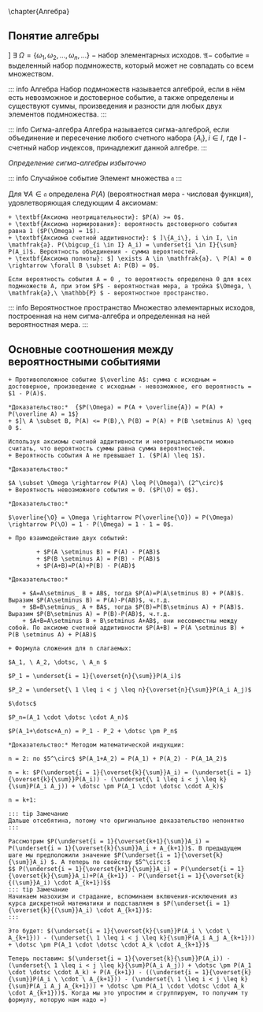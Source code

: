 \chapter{Алгебра}

## Понятие алгебры
$] \ \exists \ \Omega = \{\omega_1, \omega_2, \dots, \omega_n, \dotsc\} \ -$ набор элементарных исходов.
$\mathfrak{A} -$ событие = выделенный набор подмножеств, который может не совпадать со всем множеством.

::: info Алгебра
Набор подмножеств называется алгеброй, если в нём есть невозможное и достоверное событие, а также определены и существуют суммы, произведения и разности для любых двух элементов подмножества.
:::

::: info Сигма-алгебра
Алгебра называется сигма-алгеброй, если объединение и пересечение любого счетного набора $\{A_i\}, i \in I$, где I - счетный набор индексов, принадлежит данной алгебре.
:::

*Определение сигма-алгебры избыточно*

::: info Случайное событие
Элемент множества $\mathfrak{a}$ 
:::

Для $\forall A \in \mathfrak{a}$ определена $P(A)$ (вероятностная мера - числовая функция), удовлетворяющая следующим 4 аксиомам:
 
    + \textbf{Аксиома неотрицательности}: $P(A) >= 0$.
    + \textbf{Аксиома нормирования}: вероятность достоверного события равна 1 ($P(\Omega) = 1$).
    + \textbf{Аксиома счетной аддитивности}: $ ]\{A_i\}, i \in I, \in \mathfrak{a}. P(\bigcup_{i \in I} A_i) = \underset{i \in I}{\sum} P(A_i)$. Вероятность объединения - сумма вероятностей.
    + \textbf{Аксиома полноты}: $] \exists A \in \mathfrak{a}. \ P(A) = 0 \rightarrow \forall B \subset A: P(B) = 0$. 
    
    Если вероятность события А = 0 , то вероятность определена 0 для всех подмножеств А, при этом $P$ - вероятностная мера, а тройка $\Omega, \ \mathfrak{a},\ \mathbb{P} $ - вероятностное пространство.
 

::: info Вероятностное пространство
Множество элементарных исходов, построенная на нем сигма-алгебра и определенная на ней вероятностная мера.
:::

## Основные соотношения между вероятностными событиями
 
    + Противоположное событие $\overline A$: сумма с исходным = достоверное, произведение с исходным - невозможное, его вероятность = $1 - P(A)$. 
    
    *Доказательство:*  {$P(\Omega) = P(A + \overline{A}) = P(A) + P(\overline A) = 1$}
    + $]\ A \subset B, P(A) <= P(B),\ P(B) = P(A) + P(B \setminus A) \geq 0 $.
    
    Используя аксиомы счетной аддитивности и неотрицательности можно считать, что вероятность суммы равна сумма вероятностей.
    + Вероятность события А не превышает 1. ($P(A) \leq 1$).

    *Доказательство:* 
    
    $A \subset \Omega \rightarrow P(A) \leq P(\Omega)\ (2^\circ)$
    + Вероятность невозможного события = 0. ($P(\O) = 0$).

    *Доказательство:* 

    $\overline{\O} = \Omega \rightarrow P(\overline{\O}) = P(\Omega) \rightarrow P(\O) = 1 - P(\Omega) = 1 - 1 = 0$.
    
    + Про взаимодействие двух событий:
         
            + $P(A \setminus B) = P(A) - P(AB)$
            + $P(B \setminus A) = P(B) - P(AB)$
            + $P(A+B)=P(A)+P(B) - P(AB)$
         
    *Доказательство:*

        + $A=A\setminus_ B + AB$, тогда $P(A)=P(A\setminus B) + P(AB)$. Выразим $P(A\setminus B) = P(A)-P(AB)$, ч.т.д.
        + $B=B\setminus_ A + BA$, тогда $P(B)=P(B\setminus A) + P(AB)$. Выразим $P(B\setminus A) = P(B)-P(AB)$, ч.т.д.
        + $A+B=A\setminus B + B\setminus A+AB$, они несовместны между собой. По аксиоме счетной аддитивности $P(A+B) = P(A \setminus B) + P(B \setminus A) + P(AB)$

    + Формула сложения для n слагаемых: 
    
    $A_1, \ A_2, \dotsc, \ A_n $

    $P_1 = \underset{i = 1}{\overset{n}{\sum}}P(A_i)$

    $P_2 = \underset{\ 1 \leq i < j \leq n}{\overset{n}{\sum}}P(A_i A_j)$

    $\dotsc$
    
    $P_n=(A_1 \cdot \dotsc \cdot A_n)$

    $P(A_1+\dotsc+A_n) = P_1 - P_2 + \dotsc \pm P_n$

    *Доказательство:* Методом математической индукции:

    n = 2: по $5^\circ$ $P(A_1+A_2) = P(A_1) + P(A_2) - P(A_1A_2)$

    n = k: $P(\underset{i = 1}{\overset{k}{\sum}}A_i) = (\underset{i = 1}{\overset{k}{\sum}}P(A_i)) - (\underset{\ 1 \leq i < j \leq k}{\sum}P(A_i A_j)) + \dotsc \pm P(A_1 \cdot \dotsc \cdot A_k)$

    n = k+1: 
    
    ::: tip Замечание
    Дальше отсебятина, потому что оригинальное доказательство непонятно
    :::

    Рассмотрим $P(\underset{i = 1}{\overset{k+1}{\sum}}A_i) = P(\underset{i = 1}{\overset{k}{\sum}}A_i + A_{k+1})$. В предыдущем шаге мы предположили значение $P(\underset{i = 1}{\overset{k}{\sum}}A_i) $. А теперь по свойству $5^\circ:$ 
    $$ P(\underset{i = 1}{\overset{k+1}{\sum}}A_i) = P(\underset{i = 1}{\overset{k}{\sum}}A_i)+P(A_{k+1}) - P(\underset{i = 1}{\overset{k}{(\sum}}A_i) \cdot A_{k+1})$$
    ::: tip Замечание
    Начинаем мазохизм и страдание, вспоминаем включения-исключения из курса дискретной математики и подставляем в $P(\underset{i = 1}{\overset{k}{(\sum}}A_i) \cdot A_{k+1})$:
    :::

    Это будет: $(\underset{i = 1}{\overset{k}{\sum}}P(A_i \ \cdot \ A_{k+1})) - (\underset{\ 1 \leq i < j \leq k}{\sum}P(A_i A_j A_{k+1})) + \dotsc \pm P(A_1 \cdot \dotsc \cdot A_k \cdot A_{k+1})$

    Теперь поставим: $(\underset{i = 1}{\overset{k}{\sum}}P(A_i)) - (\underset{\ 1 \leq i < j \leq k}{\sum}P(A_i A_j)) + \dotsc \pm P(A_1 \cdot \dotsc \cdot A_k) + P(A_{k+1}) - ((\underset{i = 1}{\overset{k}{\sum}}P(A_i \ \cdot \ A_{k+1})) - (\underset{\ 1 \leq i < j \leq k}{\sum}P(A_i A_j A_{k+1})) + \dotsc \pm P(A_1 \cdot \dotsc \cdot A_k \cdot A_{k+1}))$. Когда мы это упростим и сгруппируем, то получим ту формулу, которую нам надо =)